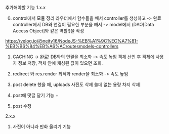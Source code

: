 추가해야할 기능
1.x.x

0) control에서 모듈 정리
라우터에서 함수들을 빼서 controller를 생성하고 -> 완료
controller에서 DB와 연결이 필요한 부분을 빼서 -> 
model에서 (DAO[Data Access Object]와 같은 역할!)을 작성

https://velog.io/@neity16/NodeJS-%EB%A1%9C%EC%A7%81-%EB%B6%84%EB%A6%ACroutesmodels-controllers

1) CACHING -> 완료!
DB와의 연결을 최소화 -> 속도 높임 
객체 선언 후 객체에 사용자 정보 저장, 객체 안에 캐싱된 값이 있으면 조회.

2) redirect 와 res.render 최적화
render을 최소화 -> 속도 높임

3) post delete 했을 때, uploads 사진도 삭제
쓸데 없는 용량 차지 삭제

4) post에 댓글 달기
기능 +

5) post 수정

2.x.x
1) 사진이 아니라 만화 올리기 기능
